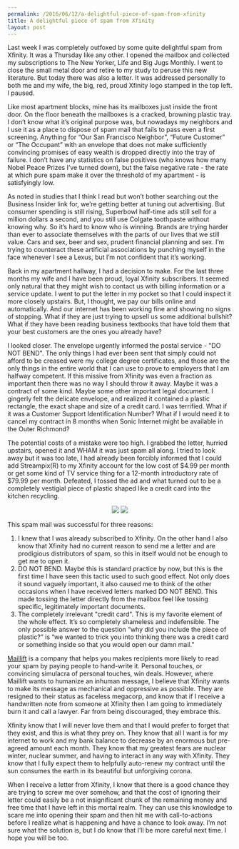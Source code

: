 ```yaml
---
permalink: /2016/06/12/a-delightful-piece-of-spam-from-xfinity
title: A delightful piece of spam from Xfinity
layout: post
---
```

Last week I was completely outfoxed by some quite delightful spam from Xfinity. It was a Thursday like any other. I opened the mailbox and collected my subscriptions to The New Yorker, Life and Big Jugs Monthly. I went to close the small metal door and retire to my study to peruse this new literature. But today there was also a letter. It was addressed personally to both me and my wife, the big, red, proud Xfinity logo stamped in the top left. I paused.

Like most apartment blocks, mine has its mailboxes just inside the front door. On the floor beneath the mailboxes is a cracked, browning plastic tray. I don’t know what it’s original purpose was, but nowadays my neighbors and I use it as a place to dispose of spam mail that fails to pass even a first screening. Anything for “Our San Francisco Neighbor”, “Future Customer” or “The Occupant” with an envelope that does not make sufficiently convincing promises of easy wealth is dropped directly into the tray of failure. I don’t have any statistics on false positives (who knows how many Nobel Peace Prizes I’ve turned down), but the false negative rate - the rate at which pure spam make it over the threshold of my apartment - is satisfyingly low.

As noted in studies that I think I read but won’t bother searching out the Business Insider link for, we’re getting better at tuning out advertising. But consumer spending is still rising, Superbowl half-time ads still sell for a million dollars a second, and you still use Colgate toothpaste without knowing why. So it’s hard to know who is winning. Brands are trying harder than ever to associate themselves with the parts of our lives that we still value. Cars and sex, beer and sex, prudent financial planning and sex. I’m trying to counteract these artificial associations by punching myself in the face whenever I see a Lexus, but I’m not confident that it’s working.
 
Back in my apartment hallway, I had a decision to make. For the last three months my wife and I have been proud, loyal Xfinity subscribers. It seemed only natural that they might wish to contact us with billing information or a service update. I went to put the letter in my pocket so that I could inspect it more closely upstairs. But, I thought, we pay our bills online and automatically. And our internet has been working fine and showing no signs of stopping. What if they are just trying to upsell us some additional bullshit? What if they have been reading business textbooks that have told them that your best customers are the ones you already have?

I looked closer. The envelope urgently informed the postal service - "DO NOT BEND". The only things I had ever been sent that simply could not afford to be creased were my college degree certificates, and those are the only things in the entire world that I can use to prove to employers that I am halfway competent. If this missive from Xfinity was even a fraction as important then there was no way I should throw it away. Maybe it was a contract of some kind. Maybe some other important legal document. I gingerly felt the delicate envelope, and realized it contained a plastic rectangle, the exact shape and size of a credit card. I was terrified. What if it was a Customer Support Identification Number? What if I would need it to cancel my contract in 8 months when Sonic Internet might be available in the Outer Richmond?

The potential costs of a mistake were too high. I grabbed the letter, hurried upstairs, opened it and WHAM it was just spam all along. I tried to look away but it was too late, I had already been forcibly informed that I could add Streampix(R) to my Xfinity account for the low cost of $4.99 per month or get some kind of TV service thing for a 12-month introductory rate of $79.99 per month. Defeated, I tossed the ad and what turned out to be a completely vestigial piece of plastic shaped like a credit card into the kitchen recycling. 

<p style='text-align: center'>
<img src="https://cloud.githubusercontent.com/assets/1565857/15996566/cb40ddc0-30dd-11e6-89bc-31c334d64e3f.jpg" />
<img src="https://cloud.githubusercontent.com/assets/1565857/15996567/cb40cede-30dd-11e6-8e08-763a32fca9f1.jpg" />
</p>

This spam mail was successful for three reasons:

1. I knew that I was already subscribed to Xfinity. On the other hand I also know that Xfinity had no current reason to send me a letter and are prodigious distributors of spam, so this in itself would not be enough to get me to open it.
2. DO NOT BEND. Maybe this is standard practice by now, but this is the first time I have seen this tactic used to such good effect. Not only does it sound vaguely important, it also caused me to think of the other occasions when I have received letters marked DO NOT BEND. This made tossing the letter directly from the mailbox feel like tossing specific, legitimately important documents.
3. The completely irrelevant "credit card". This is my favorite element of the whole effect. It’s so completely shameless and indefensible. The only possible answer to the question “why did you include the piece of plastic?” is “we wanted to trick you into thinking there was a credit card or something inside so that you would open our damn mail."

[Maillift](https://maillift.com/) is a company that helps you makes recipients more likely to read your spam by paying people to hand-write it. Personal touches, or convincing simulacra of personal touches, win deals. However, where Maillift wants to humanize an inhuman message, I believe that Xfinity wants to make its message as mechanical and oppressive as possible. They are resigned to their status as faceless megacorp, and know that if I receive a handwritten note from someone at Xfinity then I am going to immediately burn it and call a lawyer. Far from being discouraged, they embrace this.

Xfinity know that I will never love them and that I would prefer to forget that they exist, and this is what they prey on. They know that all I want is for my internet to work and my bank balance to decrease by an enormous but pre-agreed amount each month. They know that my greatest fears are nuclear winter, nuclear summer, and having to interact in any way with Xfinity. They know that I fully expect them to helpfully auto-renew my contract until the sun consumes the earth in its beautiful but unforgiving corona.

When I receive a letter from Xfinity, I know that there is a good chance they are trying to screw me over somehow, and that the cost of ignoring their letter could easily be a not insignificant chunk of the remaining money and free time that I have left in this mortal realm. They can use this knowledge to scare me into opening their spam and then hit me with call-to-actions before I realize what is happening and have a chance to look away. I’m not sure what the solution is, but I do know that I’ll be more careful next time. I hope you will be too.
